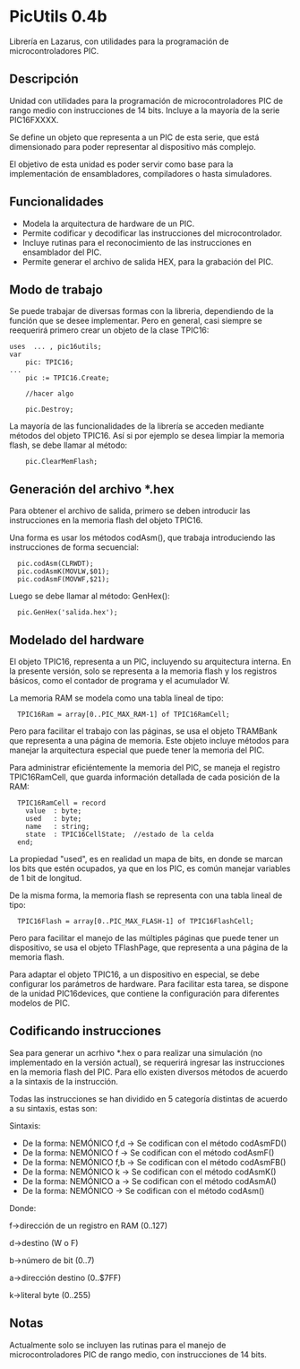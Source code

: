 # PicUtils 0.4b

Librería en Lazarus, con utilidades para la programación de microcontroladores PIC.

## Descripción

Unidad con utilidades para la programación de microcontroladores PIC de rango medio con instrucciones de 14 bits. Incluye a la mayoría de la serie PIC16FXXXX.

Se define un objeto que representa a un PIC de esta serie, que está dimensionado para poder representar al dispositivo más complejo.

El objetivo de esta unidad es poder servir como base para la implementación de ensambladores, compiladores o hasta simuladores.

## Funcionalidades

* Modela la arquitectura de hardware de un PIC.
* Permite codificar y decodificar las instrucciones del microcontrolador.
* Incluye rutinas para el reconocimiento de las instrucciones en ensamblador del PIC.
* Permite generar el archivo de salida HEX, para la grabación del PIC.

## Modo de trabajo

Se puede trabajar de diversas formas con la libreria, dependiendo de la función que se desee implementar. Pero en general, casi siempre se reequerirá primero crear un objeto de la clase TPIC16:

```
uses  ... , pic16utils;
var
    pic: TPIC16;
...
	pic := TPIC16.Create;
	
	//hacer algo
	
	pic.Destroy;

```

La mayoría de las funcionalidades de la librería se acceden mediante métodos del objeto TPIC16. Así si por ejemplo se desea limpiar la memoria flash, se debe llamar al método:

```
	pic.ClearMemFlash;
```

## Generación del archivo *.hex

Para obtener el archivo de salida, primero se deben introducir las instrucciones en la memoria flash del objeto TPIC16.

Una forma es usar los métodos codAsm(), que trabaja introduciendo las instrucciones de forma secuencial:

```
  pic.codAsm(CLRWDT);
  pic.codAsmK(MOVLW,$01);
  pic.codAsmF(MOVWF,$21);  
```

Luego se debe llamar al método: GenHex(): 

```
  pic.GenHex('salida.hex');
```
## Modelado del hardware

El objeto TPIC16, representa a un PIC, incluyendo su arquitectura interna. En la presente versión, solo se representa a la memoria flash y los registros básicos, como el contador de programa y el acumulador W.

La memoria RAM se modela como una tabla lineal de tipo:

```
  TPIC16Ram = array[0..PIC_MAX_RAM-1] of TPIC16RamCell;
```

Pero para facilitar el trabajo con las páginas, se usa el objeto TRAMBank que representa a una página de memoria. Este objeto incluye métodos para manejar la arquitectura especial que puede tener la memoria del PIC.

Para administrar eficiéntemente la memoria del PIC, se maneja el registro TPIC16RamCell, que guarda información detallada de cada posición de la RAM:
```
  TPIC16RamCell = record
    value  : byte;     
    used   : byte;     
    name   : string;   
    state  : TPIC16CellState;  //estado de la celda
  end;
```
La propiedad "used", es en realidad un mapa de bits, en donde se marcan los bits que estén ocupados, ya que en los PIC, es común manejar variables de 1 bit de longitud.

De la misma forma, la memoria flash se representa con una tabla lineal de tipo:

```
  TPIC16Flash = array[0..PIC_MAX_FLASH-1] of TPIC16FlashCell;
```

Pero para facilitar el manejo de las múltiples páginas que puede tener un dispositivo, se usa el objeto TFlashPage, que representa a una página de la memoria flash.

Para adaptar el objeto TPIC16, a un dispositivo en especial, se debe configurar los parámetros de hardware. Para facilitar esta tarea, se dispone de la unidad PIC16devices, que contiene la configuración para diferentes modelos de PIC.

## Codificando instrucciones

Sea para generar un acrhivo *.hex o para realizar una simulación (no implementado en la versión actual), se requerirá ingresar las instrucciones en la memoria flash del PIC. Para ello existen diversos métodos de acuerdo a la sintaxis de la instrucción.

Todas las instrucciones se han dividido en 5 categoría distintas de acuerdo a su sintaxis, estas son:

Sintaxis:  

* De la forma: NEMÓNICO f,d -> Se codifican con el método codAsmFD()
* De la forma: NEMÓNICO f   -> Se codifican con el método codAsmF()
* De la forma: NEMÓNICO f,b -> Se codifican con el método codAsmFB()
* De la forma: NEMÓNICO k   -> Se codifican con el método codAsmK()
* De la forma: NEMÓNICO a   -> Se codifican con el método codAsmA()
* De la forma: NEMÓNICO     -> Se codifican con el método codAsm()

Donde:

  f->dirección de un registro en RAM (0..127)
  
  d->destino (W o F)
  
  b->número de bit (0..7)
  
  a->dirección destino (0..$7FF)
  
  k->literal byte (0..255)
  
 
## Notas

Actualmente solo se incluyen las rutinas para el manejo de microcontroladores PIC de rango medio, con instrucciones de 14 bits.

